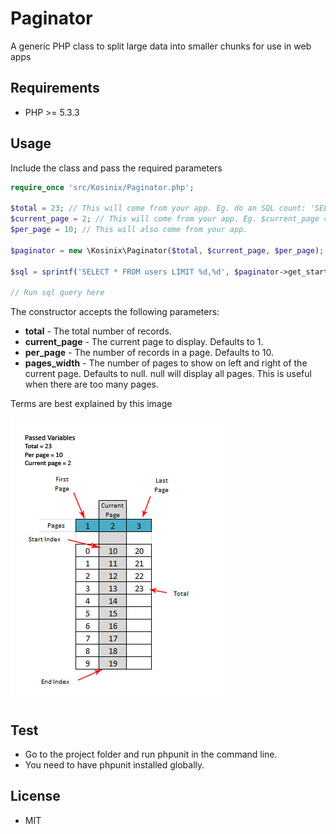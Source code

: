 Paginator
=========

A generic PHP class to split large data into smaller chunks for use in web apps

## Requirements

- PHP >= 5.3.3

## Usage
Include the class and pass the required parameters

```php
require_once 'src/Kosinix/Paginator.php';

$total = 23; // This will come from your app. Eg. do an SQL count: 'SELECT COUNT(*) AS `total` FROM user'
$current_page = 2; // This will come from your app. Eg. $current_page = $_GET['page'];
$per_page = 10; // This will also come from your app. 

$paginator = new \Kosinix\Paginator($total, $current_page, $per_page);

$sql = sprintf('SELECT * FROM users LIMIT %d,%d', $paginator->get_start_index(), $paginator->get_per_page());

// Run sql query here
```


The constructor accepts the following parameters:

- **total** - The total number of records.
- **current_page** - The current page to display. Defaults to 1.
- **per_page** - The number of records in a page. Defaults to 10. 
- **pages_width** - The number of pages to show on left and right of the current page. Defaults to null. null will display all pages. This is useful when there are too many pages.

Terms are best explained by this image

![alt tag](docs/info.jpg)


## Test

- Go to the project folder and run phpunit in the command line.
- You need to have phpunit installed globally.

## License

- MIT

